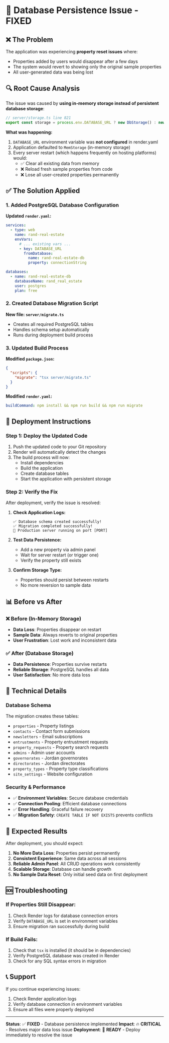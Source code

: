 # 🔧 Database Persistence Issue - FIXED

## ❌ The Problem

The application was experiencing **property reset issues** where:
- Properties added by users would disappear after a few days
- The system would revert to showing only the original sample properties  
- All user-generated data was being lost

## 🔍 Root Cause Analysis

The issue was caused by **using in-memory storage instead of persistent database storage**:

```typescript
// server/storage.ts line 821
export const storage = process.env.DATABASE_URL ? new DbStorage() : new MemStorage();
```

**What was happening:**
1. `DATABASE_URL` environment variable was **not configured** in render.yaml
2. Application defaulted to `MemStorage` (in-memory storage)
3. Every server restart (which happens frequently on hosting platforms) would:
   - ✅ Clear all existing data from memory  
   - ❌ Reload fresh sample properties from code
   - ❌ Lose all user-created properties permanently

## ✅ The Solution Applied

### 1. **Added PostgreSQL Database Configuration**

**Updated `render.yaml`:**
```yaml
services:
  - type: web
    name: rand-real-estate
    envVars:
      # ... existing vars ...
      - key: DATABASE_URL
        fromDatabase:
          name: rand-real-estate-db
          property: connectionString

databases:
  - name: rand-real-estate-db
    databaseName: rand_real_estate
    user: postgres
    plan: free
```

### 2. **Created Database Migration Script**

**New file: `server/migrate.ts`**
- Creates all required PostgreSQL tables
- Handles schema setup automatically
- Runs during deployment build process

### 3. **Updated Build Process**

**Modified `package.json`:**
```json
{
  "scripts": {
    "migrate": "tsx server/migrate.ts"
  }
}
```

**Modified `render.yaml`:**
```yaml
buildCommand: npm install && npm run build && npm run migrate
```

## 🚀 Deployment Instructions

### Step 1: Deploy the Updated Code
1. Push the updated code to your Git repository
2. Render will automatically detect the changes
3. The build process will now:
   - Install dependencies
   - Build the application  
   - Create database tables
   - Start the application with persistent storage

### Step 2: Verify the Fix
After deployment, verify the issue is resolved:

1. **Check Application Logs:**
   ```
   ✅ Database schema created successfully!
   ✅ Migration completed successfully!
   🚀 Production server running on port [PORT]
   ```

2. **Test Data Persistence:**
   - Add a new property via admin panel
   - Wait for server restart (or trigger one)
   - Verify the property still exists

3. **Confirm Storage Type:**
   - Properties should persist between restarts
   - No more reversion to sample data

## 📊 Before vs After

### ❌ Before (In-Memory Storage)
- **Data Loss**: Properties disappear on restart
- **Sample Data**: Always reverts to original properties
- **User Frustration**: Lost work and inconsistent data

### ✅ After (Database Storage)  
- **Data Persistence**: Properties survive restarts
- **Reliable Storage**: PostgreSQL handles all data
- **User Satisfaction**: No more data loss

## 🔧 Technical Details

### Database Schema
The migration creates these tables:
- `properties` - Property listings
- `contacts` - Contact form submissions  
- `newsletters` - Email subscriptions
- `entrustments` - Property entrustment requests
- `property_requests` - Property search requests
- `admins` - Admin user accounts
- `governorates` - Jordan governorates
- `directorates` - Jordan directorates  
- `property_types` - Property type classifications
- `site_settings` - Website configuration

### Security & Performance
- ✅ **Environment Variables**: Secure database credentials
- ✅ **Connection Pooling**: Efficient database connections
- ✅ **Error Handling**: Graceful failure recovery
- ✅ **Migration Safety**: `CREATE TABLE IF NOT EXISTS` prevents conflicts

## 🎯 Expected Results

After deployment, you should expect:

1. **No More Data Loss**: Properties persist permanently
2. **Consistent Experience**: Same data across all sessions
3. **Reliable Admin Panel**: All CRUD operations work consistently
4. **Scalable Storage**: Database can handle growth
5. **No Sample Data Reset**: Only initial seed data on first deployment

## 🆘 Troubleshooting

### If Properties Still Disappear:
1. Check Render logs for database connection errors
2. Verify `DATABASE_URL` is set in environment variables
3. Ensure migration ran successfully during build

### If Build Fails:
1. Check that `tsx` is installed (it should be in dependencies)
2. Verify PostgreSQL database was created in Render
3. Check for any SQL syntax errors in migration

## 📞 Support

If you continue experiencing issues:
1. Check Render application logs
2. Verify database connection in environment variables
3. Ensure all files were properly deployed

---

**Status**: ✅ **FIXED** - Database persistence implemented
**Impact**: 🔥 **CRITICAL** - Resolves major data loss issue
**Deployment**: 🚀 **READY** - Deploy immediately to resolve the issue 